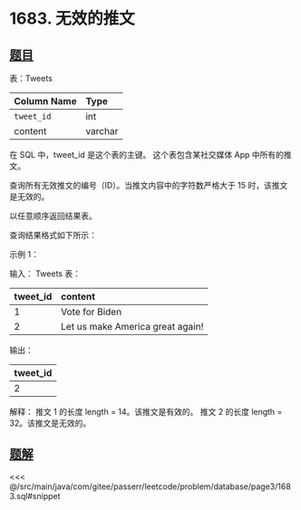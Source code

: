 # 1683. 无效的推文
## [题目](https://leetcode.cn/problems/invalid-tweets/)

表：Tweets

| Column Name | Type    |
|:------------|:--------|
| `tweet_id`  | int     |
| content     | varchar |

在 SQL 中，tweet_id 是这个表的主键。
这个表包含某社交媒体 App 中所有的推文。

查询所有无效推文的编号（ID）。当推文内容中的字符数严格大于 15 时，该推文是无效的。

以任意顺序返回结果表。

查询结果格式如下所示：

示例 1：

输入：
Tweets 表：

| tweet_id | content                          |
|:---------|:---------------------------------|
| 1        | Vote for Biden                   |
| 2        | Let us make America great again! |

输出：

| tweet_id |
|:---------|
| 2        |

解释：
推文 1 的长度 length = 14。该推文是有效的。
推文 2 的长度 length = 32。该推文是无效的。

## [题解](https://github.com/PasseRR/JavaLeetCode/blob/master/src/main/java/com/gitee/passerr/leetcode/problem/database/page3/1683.sql)

<<< @/src/main/java/com/gitee/passerr/leetcode/problem/database/page3/1683.sql#snippet
